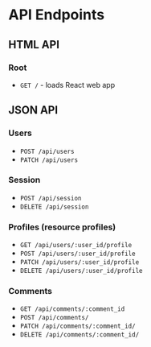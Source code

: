 # API Endpoints

## HTML API

### Root
- `GET /` - loads React web app

## JSON API

### Users

- `POST /api/users`
- `PATCH /api/users`

### Session

- `POST /api/session`
- `DELETE /api/session`

### Profiles (resource profiles)

- `GET /api/users/:user_id/profile`
- `POST /api/users/:user_id/profile`
- `PATCH /api/users/:user_id/profile`
- `DELETE /api/users/:user_id/profile`

### Comments
- `GET /api/comments/:comment_id`
- `POST /api/comments/`
- `PATCH /api/comments/:comment_id/`
- `DELETE /api/comments/:comment_id/`
